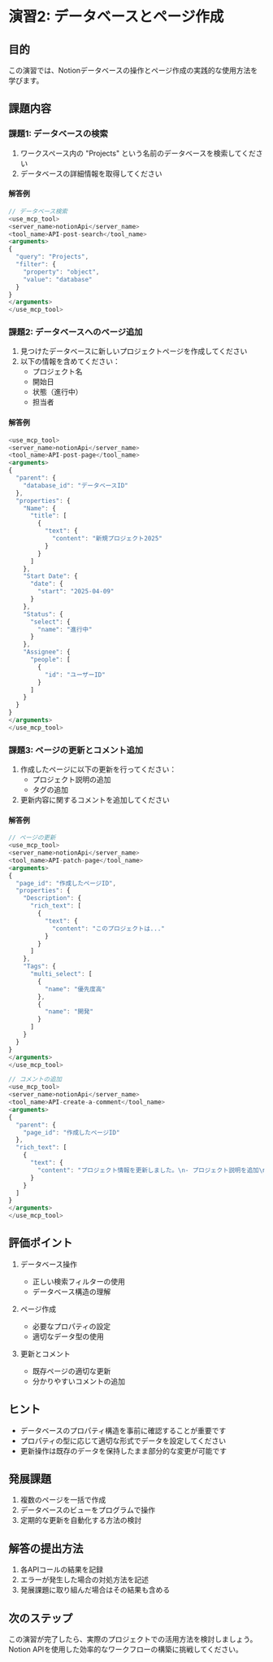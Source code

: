 # 演習2: データベースとページ作成

## 目的
この演習では、Notionデータベースの操作とページ作成の実践的な使用方法を学びます。

## 課題内容

### 課題1: データベースの検索
1. ワークスペース内の "Projects" という名前のデータベースを検索してください
2. データベースの詳細情報を取得してください

#### 解答例
```typescript
// データベース検索
<use_mcp_tool>
<server_name>notionApi</server_name>
<tool_name>API-post-search</tool_name>
<arguments>
{
  "query": "Projects",
  "filter": {
    "property": "object",
    "value": "database"
  }
}
</arguments>
</use_mcp_tool>
```

### 課題2: データベースへのページ追加
1. 見つけたデータベースに新しいプロジェクトページを作成してください
2. 以下の情報を含めてください：
   - プロジェクト名
   - 開始日
   - 状態（進行中）
   - 担当者

#### 解答例
```typescript
<use_mcp_tool>
<server_name>notionApi</server_name>
<tool_name>API-post-page</tool_name>
<arguments>
{
  "parent": {
    "database_id": "データベースID"
  },
  "properties": {
    "Name": {
      "title": [
        {
          "text": {
            "content": "新規プロジェクト2025"
          }
        }
      ]
    },
    "Start Date": {
      "date": {
        "start": "2025-04-09"
      }
    },
    "Status": {
      "select": {
        "name": "進行中"
      }
    },
    "Assignee": {
      "people": [
        {
          "id": "ユーザーID"
        }
      ]
    }
  }
}
</arguments>
</use_mcp_tool>
```

### 課題3: ページの更新とコメント追加
1. 作成したページに以下の更新を行ってください：
   - プロジェクト説明の追加
   - タグの追加
2. 更新内容に関するコメントを追加してください

#### 解答例
```typescript
// ページの更新
<use_mcp_tool>
<server_name>notionApi</server_name>
<tool_name>API-patch-page</tool_name>
<arguments>
{
  "page_id": "作成したページID",
  "properties": {
    "Description": {
      "rich_text": [
        {
          "text": {
            "content": "このプロジェクトは..."
          }
        }
      ]
    },
    "Tags": {
      "multi_select": [
        {
          "name": "優先度高"
        },
        {
          "name": "開発"
        }
      ]
    }
  }
}
</arguments>
</use_mcp_tool>

// コメントの追加
<use_mcp_tool>
<server_name>notionApi</server_name>
<tool_name>API-create-a-comment</tool_name>
<arguments>
{
  "parent": {
    "page_id": "作成したページID"
  },
  "rich_text": [
    {
      "text": {
        "content": "プロジェクト情報を更新しました。\n- プロジェクト説明を追加\n- 優先度とカテゴリタグを設定"
      }
    }
  ]
}
</arguments>
</use_mcp_tool>
```

## 評価ポイント
1. データベース操作
   - 正しい検索フィルターの使用
   - データベース構造の理解

2. ページ作成
   - 必要なプロパティの設定
   - 適切なデータ型の使用

3. 更新とコメント
   - 既存ページの適切な更新
   - 分かりやすいコメントの追加

## ヒント
- データベースのプロパティ構造を事前に確認することが重要です
- プロパティの型に応じて適切な形式でデータを設定してください
- 更新操作は既存のデータを保持したまま部分的な変更が可能です

## 発展課題
1. 複数のページを一括で作成
2. データベースのビューをプログラムで操作
3. 定期的な更新を自動化する方法の検討

## 解答の提出方法
1. 各APIコールの結果を記録
2. エラーが発生した場合の対処方法を記述
3. 発展課題に取り組んだ場合はその結果も含める

## 次のステップ
この演習が完了したら、実際のプロジェクトでの活用方法を検討しましょう。
Notion APIを使用した効率的なワークフローの構築に挑戦してください。
